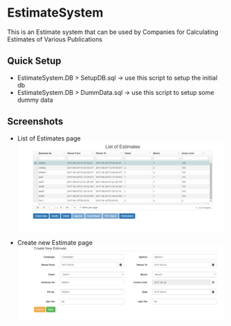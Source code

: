 # EstimateSystem
This is an Estimate system that can be used by Companies for Calculating Estimates of Various Publications
## Quick Setup
* EstimateSystem.DB > SetupDB.sql -> use this script to setup the initial db
* EstimateSystem.DB > DummData.sql -> use this script to setup some dummy data


## Screenshots
* List of Estimates page
![Alt text](/EstimateSystem/Screenshots/list_estimates_page.png?raw=true "List of Estimates")

* Create new Estimate page
![Alt text](/EstimateSystem/Screenshots/create_estimate_page.png?raw=true "List of Estimates")
